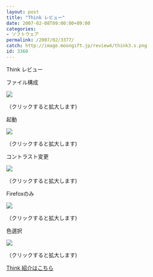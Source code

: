 ```yaml
---
layout: post
title: "Think レビュー"
date: 2007-02-08T09:00:00+09:00
categories:
- ソフトウェア
permalink: /2007/02/3377/
catch: http://image.moongift.jp/review4/think3.s.png
id: 3360
---
```

Think レビュー  
<!--more-->

ファイル構成

  

[![](http://image.moongift.jp/review4/think1.s.png)](http://image.moongift.jp/review4/think1.png)  
  
（クリックすると拡大します)

  

起動

  

[![](http://image.moongift.jp/review4/think2.s.png)](http://image.moongift.jp/review4/think2.png)  
  
（クリックすると拡大します)

  

コントラスト変更

  

[![](http://image.moongift.jp/review4/think3.s.png)](http://image.moongift.jp/review4/think3.png)  
  
（クリックすると拡大します)

  

Firefoxのみ

  

[![](http://image.moongift.jp/review4/think4.s.png)](http://image.moongift.jp/review4/think4.png)  
  
（クリックすると拡大します)

  

色選択

  

[![](http://image.moongift.jp/review4/think5.s.png)](http://image.moongift.jp/review4/think5.png)  
  
（クリックすると拡大します)

  

[Think 紹介はこちら](http://fw.moongift.jp/intro/i-3374.html)

